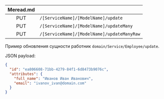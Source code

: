 | Меread.md |                                            |
|:---------:|:-------------------------------------------|
|    PUT    | `/[ServiceName]/[ModelName]/update`        |
|    PUT    | `/[ServiceName]/[ModelName]/updateMany`    |
|    PUT    | `/[ServiceName]/[ModelName]/updateManyRaw` |

Пример обновления сущности работник `domain/Service/Employee/update`.

JSON payload:

```json
{
  "id": "ea806608-71bb-4279-84f1-6d8473b9076c",
  "attributes": {
    "full_name": "Иванов Иван Иванович",
    "email": "ivanov_ivan@domain.com"
  }
}
```

